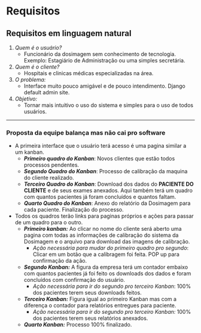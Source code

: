 # Requisitos
## Requisitos em linguagem natural
1. *Quem é o usuário?*
    - Funcionário da dosimagem sem conhecimento de tecnologia. Exemplo: Estagiário de Administração ou uma simples secretária.
2. *Quem é o cliente?*
    - Hospitais e clinicas médicas especializadas na área.
2. *O problema:*
    - Interface muito pouco amigável e de pouco intendimento. Django default admin site.
3. *Objetivo:*
    - Tornar mais intuitivo o uso do sistema e simples para o uso de todos usuários.
<hr>

### Proposta da equipe balança mas não cai pro software
- A primeira interface que o usuário terá acesso é uma pagina similar a um kanban.
    - ***Primeiro quadro do Kanban***: Novos clientes que estão todos processos pendentes.
    - ***Segundo Quadro do Kanban***: Processo de calibração da maquina do cliente realizado.
    - ***Terceiro Quadro do Kanban***: Download dos dados do **PACIENTE DO CLIENTE** e de seus exames anexados. Aqui também terá um quadro com quantos pacientes já foram concluídos e quantos faltam.
    - ***Quarto Quadro do Kanban***: Anexo do relatório da Dosimagem para cada paciente. Finalização do processo.
- Todos os quadros terão links para paginas próprios e ações para passar de um quadro para o outro.
    - ***Primeiro kanban:*** Ao clicar no nome do cliente será aberto uma pagina com todas as informações de calibração do sistema da Dosimagem e o arquivo para download das imagens de calibração.
        - *Ação necessária para mudar do primeiro quadro pro segundo*: Clicar em um botão que a calibragem foi feita. POP up para confirmação da ação.
    - ***Segundo Kanban:*** A figura da empresa terá um contador embaixo com quantos pacientes já foi feito os downloads dos dados e foram concluídos com confirmação do usuário.
        - *Ação necessária para ir do segundo pro terceiro Kanban*: 100% dos pacientes terem seus downloads feitos.
    - ***Terceiro Kanban:*** Figura igual ao primeiro Kanban mas com a diferença o contador para relatórios entregues para paciente.
        - *Ação necessária para ir do segundo pro terceiro Kanban:* 100% dos pacientes terem seus relatórios anexados.
    - ***Quarto Kanban:*** Processo 100% finalizado.
